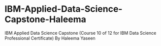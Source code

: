 # IBM-Applied-Data-Science-Capstone-Haleema
IBM Applied Data Science Capstone (Course 10 of 12 for IBM Data Science Professional Certificate) By Haleema Yaseen
